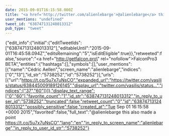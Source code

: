 ```yaml
---
date: 2015-09-01T16:15:58.000Z
title: "<a href='http://twitter.com/alienlebarge'>@alienlebarge</a> this also made a point https://t.co/5u7x7uNsCO″"
user_mentions: "undefined"
tweet_id: "638747131248013312"
pub_type: "tweet"
---
```

{"edit_info":{"initial":{"editTweetIds":["638747131248013312"],"editableUntil":"2015-09-01T16:45:58.094Z","editsRemaining":"5","isEditEligible":true}},"retweeted":false,"source":"<a href=\"http://getfalcon.pro\" rel=\"nofollow\">FalconPro3 BETA</a>","entities":{"hashtags":[],"symbols":[],"user_mentions":[{"name":"Cédric Aellen","screen_name":"alienlebarge","indices":["0","13"],"id_str":"5738252","id":"5738252"}],"urls":[{"url":"https://t.co/5u7x7uNsCO","expanded_url":"https://twitter.com/vasilis/status/638445009189126145","display_url":"twitter.com/vasilis/status…","indices":["37","60"]}]},"display_text_range":["0","60"],"favorite_count":"1","id_str":"638747131248013312","in_reply_to_user_id":"5738252","truncated":false,"retweet_count":"0","id":"638747131248013312","possibly_sensitive":false,"created_at":"Tue Sep 01 16:15:58 +0000 2015","favorited":false,"full_text":"@alienlebarge this also made a point https://t.co/5u7x7uNsCO","lang":"en","in_reply_to_screen_name":"alienlebarge","in_reply_to_user_id_str":"5738252"}

